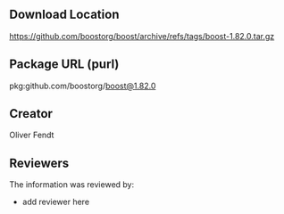 ## Download Location

https://github.com/boostorg/boost/archive/refs/tags/boost-1.82.0.tar.gz

## Package URL (purl)

pkg:github.com/boostorg/boost@1.82.0

## Creator

Oliver Fendt

## Reviewers

The information was reviewed by:

* add reviewer here
